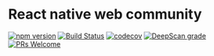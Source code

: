 # React native web community

[![npm version](https://badge.fury.io/js/%40rnw-community%2Ffast-style.svg)](https://badge.fury.io/js/%40rnw-community%2Ffast-style)
[![Build Status](https://travis-ci.org/rnw-community/rnw-community.svg?branch=master)](https://travis-ci.org/rnw-community/rnw-community)
[![codecov](https://codecov.io/gh/rnw-community/rnw-community/branch/master/graph/badge.svg)](https://codecov.io/gh/rnw-community/rnw-community)
[![DeepScan grade](https://deepscan.io/api/teams/8839/projects/11043/branches/160336/badge/grade.svg)](https://deepscan.io/dashboard#view=project&tid=8839&pid=11043&bid=160336)
[![PRs Welcome](https://img.shields.io/badge/PRs-welcome-brightgreen.svg?style=flat-square)](http://makeapullrequest.com)
